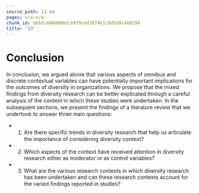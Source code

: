 ```yaml
---
source_path: 13.md
pages: n/a-n/a
chunk_id: 56bfce884988dce879ced3074b1c9d5e0c468299
title: '13'
---
```

# Conclusion

In conclusion, we argued above that various aspects of omnibus and discrete contextual variables can have potentially important implications for the outcomes of diversity in organizations. We propose that the mixed ﬁndings from diversity research can be better explicated through a careful analysis of the context in which these studies were undertaken. In the subsequent sections, we present the ﬁndings of a literature review that we undertook to answer three main questions:

- 1. Are there speciﬁc trends in diversity research that help us articulate the importance of considering diversity context?

- 2. Which aspects of the context have received attention in diversity research either as moderator or as control variables?

- 3. What are the various research contexts in which diversity research has been undertaken and can these research contexts account for the varied ﬁndings reported in studies?

